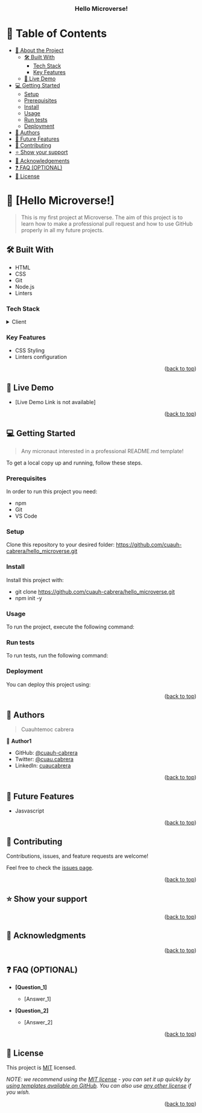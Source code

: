 <a name="readme-top"></a>


<div align="center">
  
  <br/>

  <h3><b>Hello Microverse!</b></h3>

</div>



# 📗 Table of Contents

- [📖 About the Project](#about-project)
  - [🛠 Built With](#built-with)
    - [Tech Stack](#tech-stack)
    - [Key Features](#key-features)
  - [🚀 Live Demo](#live-demo)
- [💻 Getting Started](#getting-started)
  - [Setup](#setup)
  - [Prerequisites](#prerequisites)
  - [Install](#install)
  - [Usage](#usage)
  - [Run tests](#run-tests)
  - [Deployment](#triangular_flag_on_post-deployment)
- [👥 Authors](#authors)
- [🔭 Future Features](#future-features)
- [🤝 Contributing](#contributing)
- [⭐️ Show your support](#support)
- [🙏 Acknowledgements](#acknowledgements)
- [❓ FAQ (OPTIONAL)](#faq)
- [📝 License](#license)



# 📖 [Hello Microverse!] <a name="about-project"></a>

> This is my first project at Microverse. The aim of this project is to learn how to make a professional pull request and how to use GitHub properly in all my future projects.

## 🛠 Built With <a name="built-with"></a>

- HTML
- CSS
- Git
- Node.js
- Linters


### Tech Stack <a name="tech-stack"></a>


<details>
  <summary>Client</summary>
  <ul>
    <li><a href="https://developer.mozilla.org/es/docs/Web/HTML/">HTML</a></li>
    <li><a href="https://developer.mozilla.org/es/docs/Web/CSS/">CSS</a></li>
    <li><a href="https://git-scm.com/">GIT</a></li>
    <li><a href="https://nodejs.org/es/">Node.js</a></li>
  </ul>
</details>




### Key Features <a name="key-features"></a>

- CSS Styling
- Linters configuration

<p align="right">(<a href="#readme-top">back to top</a>)</p>



## 🚀 Live Demo <a name="live-demo"></a>


- [Live Demo Link is not available]

<p align="right">(<a href="#readme-top">back to top</a>)</p>



## 💻 Getting Started <a name="getting-started"></a>

> Any micronaut interested in a professional README.md template!

To get a local copy up and running, follow these steps.

### Prerequisites

In order to run this project you need:

- npm
- Git
- VS Code

### Setup

Clone this repository to your desired folder: https://github.com/cuauh-cabrera/hello_microverse.git

### Install

Install this project with: 
- git clone https://github.com/cuauh-cabrera/hello_microverse.git
- npm init -y

### Usage

To run the project, execute the following command:

### Run tests

To run tests, run the following command:


### Deployment

You can deploy this project using:



<p align="right">(<a href="#readme-top">back to top</a>)</p>


## 👥 Authors <a name="authors"></a>

> Cuauhtemoc cabrera

👤 **Author1**

- GitHub: [@cuauh-cabrera](https://github.com/cuauh-cabrera)
- Twitter: [@cuau.cabrera](https://twitter.com/cuau.cabrera)
- LinkedIn: [cuaucabrera](https://linkedin.com/in/cuaucabrera)


<p align="right">(<a href="#readme-top">back to top</a>)</p>



## 🔭 Future Features <a name="future-features"></a>


- Jasvascript

<p align="right">(<a href="#readme-top">back to top</a>)</p>



## 🤝 Contributing <a name="contributing"></a>

Contributions, issues, and feature requests are welcome!

Feel free to check the [issues page](../../issues/).

<p align="right">(<a href="#readme-top">back to top</a>)</p>



## ⭐️ Show your support <a name="support"></a>




<p align="right">(<a href="#readme-top">back to top</a>)</p>



## 🙏 Acknowledgments <a name="acknowledgements"></a>





<p align="right">(<a href="#readme-top">back to top</a>)</p>



## ❓ FAQ (OPTIONAL) <a name="faq"></a>


- **[Question_1]**

  - [Answer_1]

- **[Question_2]**

  - [Answer_2]

<p align="right">(<a href="#readme-top">back to top</a>)</p>



## 📝 License <a name="license"></a>

This project is [MIT](./LICENSE) licensed.

_NOTE: we recommend using the [MIT license](https://choosealicense.com/licenses/mit/) - you can set it up quickly by [using templates available on GitHub](https://docs.github.com/en/communities/setting-up-your-project-for-healthy-contributions/adding-a-license-to-a-repository). You can also use [any other license](https://choosealicense.com/licenses/) if you wish._

<p align="right">(<a href="#readme-top">back to top</a>)</p>